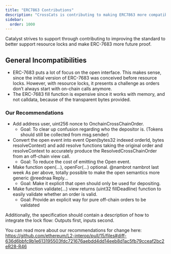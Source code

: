 ```yaml
---
title: "ERC7863 Contributions"
description: "CrossCats is contributing to making ERC7863 more compatible with resource locks."
sidebar:
  order: 1000
---
```


Catalyst strives to support through contributing to improving the standard to better support resource locks and make ERC-7683 more future proof.

## General Incompatibilities

* ERC-7683 puts a lot of focus on the open interface. This makes sense, since the initial version of ERC-7683 was conceived before resource locks. However, with resource locks, it presents a challenge as orders don’t always start with on-chain calls anymore. 
* The ERC-7683 fill function is expensive since it works with memory, and not calldata, because of the transparent bytes provided.

### Our Recommendations

* Add address user, uint256 nonce to OnchainCrossChainOrder.
  * Goal: To clear up confusion regarding who the depositor is. (Tokens should still be collected from msg.sender)
* Convert the open event into event Open(bytes32 indexed orderId, bytes resolveContext) and add resolve functions taking the original order and resolveContext to accurately produce the ResolvedCrossChainOrder from an off-chain view call.
  * Goal: To reduce the cost of emitting the Open event.
* Make function open(...), openFor(...) optional.
@nambrot nambrot last week
As per above, totally possible to make the open semantics more generic
 @reednaa	Reply...
  * Goal: Make it explicit that open should only be used for depositing.
* Make function validate(...) view returns (uint32 fillDeadline) function to easily validate whether an order is valid.
  * Goal: Provide an explicit way for pure off-chain orders to be validated

Additionally, the specification should  contain a description of how to integrate the lock flow: Outputs first, inputs second.

You can read more about our recommendations for change here: 
https://github.com/ethereum/L2-interop/pull/15/files#diff-636d6bbfc9b1e613195503fdc721676aebdd4dd14eeb8d1ac5fb79cceaf2bc2eR28-R46